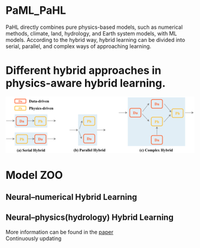 # PaML_PaHL
PaHL directly combines pure physics-based models, such as numerical methods, climate, land, hydrology, and Earth system models, with ML models. According to the hybrid way, hybrid learning can be divided into serial, parallel, and complex ways of approaching learning. 
# Different hybrid approaches in physics-aware hybrid learning.
![image](https://github.com/HydroPML/PaML_PaHL/blob/main/fig1.png)
# Model ZOO
## Neural–numerical Hybrid Learning
## Neural–physics(hydrology) Hybrid Learning
More information can be found in the [paper](https://arxiv.org/abs/2310.05227)  
Continuously updating
